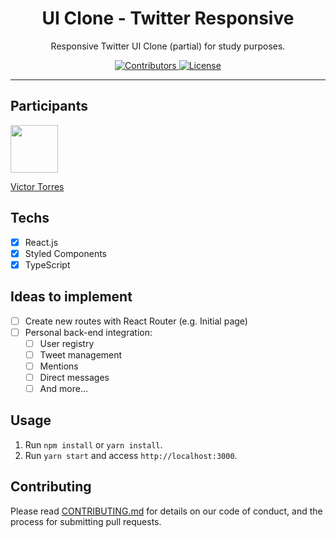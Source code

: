 <h1 align="center">
UI Clone - Twitter Responsive
</h1>

<p align="center">Responsive Twitter UI Clone (partial) for study purposes.</p>

<p align="center">
  <a href="https://github.com/Rocketseat/youtube-clone-twitter/graphs/contributors">
    <img src="https://img.shields.io/github/contributors/rocketseat/youtube-clone-twitter?color=%236633cc&logoColor=%236633cc&style=flat" alt="Contributors">
  </a>
  <a href="https://opensource.org/licenses/MIT">
    <img src="https://img.shields.io/github/license/rocketseat/youtube-clone-twitter?color=%236633cc&logo=mit" alt="License">
  </a>
</p>

<hr>

## Participants

[<img src="https://avatars3.githubusercontent.com/u/40577101?s=460&v=4" width="76px;"/>](https://github.com/vtorres96)

[Victor Torres](https://github.com/vtorres96)

## Techs

- [x] React.js
- [x] Styled Components
- [x] TypeScript

## Ideas to implement

- [ ] Create new routes with React Router (e.g. Initial page)
- [ ] Personal back-end integration:
  - [ ] User registry
  - [ ] Tweet management
  - [ ] Mentions
  - [ ] Direct messages
  - [ ] And more...

## Usage

1. Run `npm install` or `yarn install`.<br />
2. Run `yarn start` and access `http://localhost:3000`.<br />

## Contributing

Please read [CONTRIBUTING.md](CONTRIBUTING.md) for details on our code of conduct, and the process for submitting pull requests.
